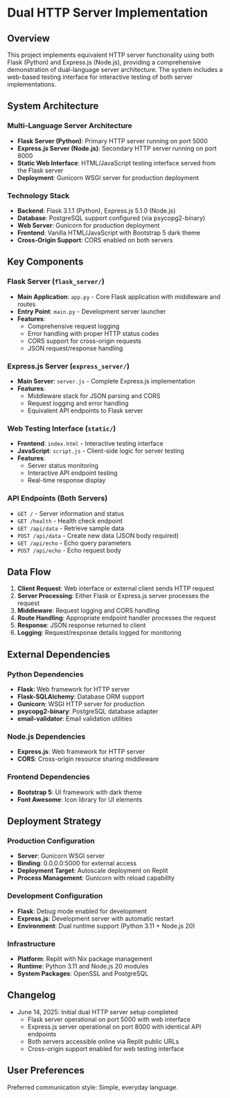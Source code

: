 # Dual HTTP Server Implementation

## Overview

This project implements equivalent HTTP server functionality using both Flask (Python) and Express.js (Node.js), providing a comprehensive demonstration of dual-language server architecture. The system includes a web-based testing interface for interactive testing of both server implementations.

## System Architecture

### Multi-Language Server Architecture
- **Flask Server (Python)**: Primary HTTP server running on port 5000
- **Express.js Server (Node.js)**: Secondary HTTP server running on port 8000
- **Static Web Interface**: HTML/JavaScript testing interface served from the Flask server
- **Deployment**: Gunicorn WSGI server for production deployment

### Technology Stack
- **Backend**: Flask 3.1.1 (Python), Express.js 5.1.0 (Node.js)
- **Database**: PostgreSQL support configured (via psycopg2-binary)
- **Web Server**: Gunicorn for production deployment
- **Frontend**: Vanilla HTML/JavaScript with Bootstrap 5 dark theme
- **Cross-Origin Support**: CORS enabled on both servers

## Key Components

### Flask Server (`flask_server/`)
- **Main Application**: `app.py` - Core Flask application with middleware and routes
- **Entry Point**: `main.py` - Development server launcher
- **Features**:
  - Comprehensive request logging
  - Error handling with proper HTTP status codes
  - CORS support for cross-origin requests
  - JSON request/response handling

### Express.js Server (`express_server/`)
- **Main Server**: `server.js` - Complete Express.js implementation
- **Features**:
  - Middleware stack for JSON parsing and CORS
  - Request logging and error handling
  - Equivalent API endpoints to Flask server

### Web Testing Interface (`static/`)
- **Frontend**: `index.html` - Interactive testing interface
- **JavaScript**: `script.js` - Client-side logic for server testing
- **Features**:
  - Server status monitoring
  - Interactive API endpoint testing
  - Real-time response display

### API Endpoints (Both Servers)
- `GET /` - Server information and status
- `GET /health` - Health check endpoint
- `GET /api/data` - Retrieve sample data
- `POST /api/data` - Create new data (JSON body required)
- `GET /api/echo` - Echo query parameters
- `POST /api/echo` - Echo request body

## Data Flow

1. **Client Request**: Web interface or external client sends HTTP request
2. **Server Processing**: Either Flask or Express.js server processes the request
3. **Middleware**: Request logging and CORS handling
4. **Route Handling**: Appropriate endpoint handler processes the request
5. **Response**: JSON response returned to client
6. **Logging**: Request/response details logged for monitoring

## External Dependencies

### Python Dependencies
- **Flask**: Web framework for HTTP server
- **Flask-SQLAlchemy**: Database ORM support
- **Gunicorn**: WSGI HTTP server for production
- **psycopg2-binary**: PostgreSQL database adapter
- **email-validator**: Email validation utilities

### Node.js Dependencies
- **Express.js**: Web framework for HTTP server
- **CORS**: Cross-origin resource sharing middleware

### Frontend Dependencies
- **Bootstrap 5**: UI framework with dark theme
- **Font Awesome**: Icon library for UI elements

## Deployment Strategy

### Production Configuration
- **Server**: Gunicorn WSGI server
- **Binding**: 0.0.0.0:5000 for external access
- **Deployment Target**: Autoscale deployment on Replit
- **Process Management**: Gunicorn with reload capability

### Development Configuration
- **Flask**: Debug mode enabled for development
- **Express.js**: Development server with automatic restart
- **Environment**: Dual runtime support (Python 3.11 + Node.js 20)

### Infrastructure
- **Platform**: Replit with Nix package management
- **Runtime**: Python 3.11 and Node.js 20 modules
- **System Packages**: OpenSSL and PostgreSQL

## Changelog

- June 14, 2025: Initial dual HTTP server setup completed
  - Flask server operational on port 5000 with web interface
  - Express.js server operational on port 8000 with identical API endpoints
  - Both servers accessible online via Replit public URLs
  - Cross-origin support enabled for web testing interface

## User Preferences

Preferred communication style: Simple, everyday language.